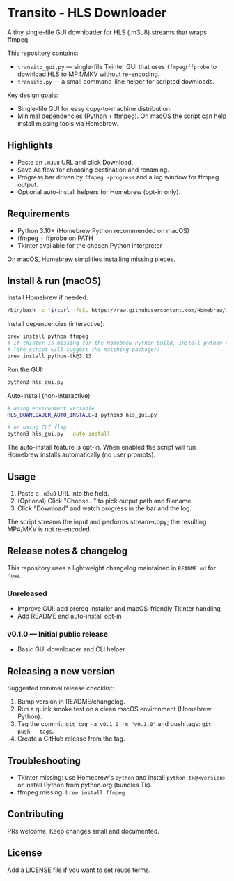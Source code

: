 # Transito - HLS Downloader

A tiny single-file GUI downloader for HLS (.m3u8) streams that wraps ffmpeg.

This repository contains:

- `transito_gui.py` — single-file Tkinter GUI that uses `ffmpeg`/`ffprobe` to
  download HLS to MP4/MKV without re-encoding.
- `transito.py` — a small command-line helper for scripted downloads.

Key design goals:

- Single-file GUI for easy copy-to-machine distribution.
- Minimal dependencies (Python + ffmpeg). On macOS the script can help install
  missing tools via Homebrew.

## Highlights

- Paste an `.m3u8` URL and click Download.
- Save As flow for choosing destination and renaming.
- Progress bar driven by `ffmpeg -progress` and a log window for ffmpeg output.
- Optional auto-install helpers for Homebrew (opt-in only).

## Requirements

- Python 3.10+ (Homebrew Python recommended on macOS)
- ffmpeg + ffprobe on PATH
- Tkinter available for the chosen Python interpreter

On macOS, Homebrew simplifies installing missing pieces.

## Install & run (macOS)

Install Homebrew if needed:

```bash
/bin/bash -c "$(curl -fsSL https://raw.githubusercontent.com/Homebrew/install/HEAD/install.sh)"
```

Install dependencies (interactive):

```bash
brew install python ffmpeg
# If tkinter is missing for the Homebrew Python build, install python-tk@<version>
# (the script will suggest the matching package):
brew install python-tk@3.13
```

Run the GUI:

```bash
python3 hls_gui.py
```

Auto-install (non-interactive):

```bash
# using environment variable
HLS_DOWNLOADER_AUTO_INSTALL=1 python3 hls_gui.py

# or using CLI flag
python3 hls_gui.py --auto-install
```

The auto-install feature is opt-in. When enabled the script will run Homebrew
installs automatically (no user prompts).

## Usage

1. Paste a `.m3u8` URL into the field.
2. (Optional) Click "Choose…" to pick output path and filename.
3. Click "Download" and watch progress in the bar and the log.

The script streams the input and performs stream-copy; the resulting MP4/MKV
is not re-encoded.

## Release notes & changelog

This repository uses a lightweight changelog maintained in `README.md` for now.

### Unreleased

- Improve GUI: add prereq installer and macOS-friendly Tkinter handling
- Add README and auto-install opt-in

### v0.1.0 — Initial public release

- Basic GUI downloader and CLI helper

## Releasing a new version

Suggested minimal release checklist:

1. Bump version in README/changelog.
2. Run a quick smoke test on a clean macOS environment (Homebrew Python).
3. Tag the commit: `git tag -a v0.1.0 -m "v0.1.0"` and push tags: `git push --tags`.
4. Create a GitHub release from the tag.

## Troubleshooting

- Tkinter missing: use Homebrew's `python` and install `python-tk@<version>` or
  install Python from python.org (bundles Tk).
- ffmpeg missing: `brew install ffmpeg`.

## Contributing

PRs welcome. Keep changes small and documented.

## License

Add a LICENSE file if you want to set reuse terms.
